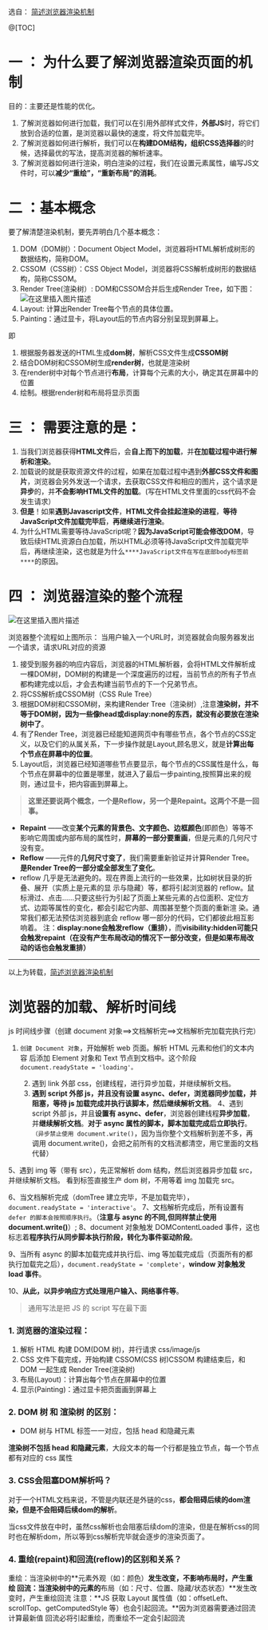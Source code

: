 选自：
[简述浏览器渲染机制](https://www.jianshu.com/p/05eb1b17b298)

@[TOC]
# 一 ： 为什么要了解浏览器渲染页面的机制
目的：主要还是性能的优化。

 1. 了解浏览器如何进行加载，我们可以在引用外部样式文件，**外部JS**时，将它们放到合适的位置，是浏览器以最快的速度，将文件加载完毕。
 2. 了解浏览器如何进行解析，我们可以在**构建DOM结构，组织CSS选择器**的时候，选择最优的写法，提高浏览器的解析速率。
 3. 了解浏览器如何进行渲染，明白渲染的过程，我们在设置元素属性，编写JS文件时，可以**减少“重绘”，“重新布局”的消耗**。
# 二 ：基本概念 
要了解清楚渲染机制，要先弄明白几个基本概念：
 1. DOM（DOM树）：Document Object Model，浏览器将HTML解析成树形的数据结构，简称DOM。 
 2. CSSOM（CSS树）：CSS Object Model，浏览器将CSS解析成树形的数据结构，简称CSSOM。 
 3. Render Tree(渲染树）: DOM和CSSOM合并后生成Render
    Tree，如下图：
![在这里插入图片描述](https://img-blog.csdnimg.cn/20210308144433981.png?x-oss-process=image/watermark,type_ZmFuZ3poZW5naGVpdGk,shadow_10,text_aHR0cHM6Ly9ibG9nLmNzZG4ubmV0L2FidWFuZGVu,size_16,color_FFFFFF,t_70)
4. Layout: 计算出Render Tree每个节点的具体位置。
5. Painting：通过显卡，将Layout后的节点内容分别呈现到屏幕上。

即

1. 根据服务器发送的HTML生成**dom树**，解析CSS文件生成**CSSOM树**
2. 结合DOM树和CSSOM树生成**render树**，也就是渲染树
3. 在render树中对每个节点进行**布局**，计算每个元素的大小，确定其在屏幕中的位置
4. 绘制。根据render树和布局将显示页面

# 三 ： 需要注意的是：
1. 当我们浏览器获得**HTML文件**后，会**自上而下的加载**，并**在加载过程中进行解析和渲染**。
2. 加载说的就是获取资源文件的过程，如果在加载过程中遇到**外部CSS文件和图片**，浏览器会另外发送一个请求，去获取CSS文件和相应的图片，这个请求是**异步**的，并**不会影响HTML文件的加载**。(写在HTML文件里面的css代码不会发生请求）
3. **但是**！如果**遇到Javascript文件**，**HTML文件会挂起渲染的进程**，**等待JavaScript文件加载完毕后**，**再继续进行渲染**。
4. 为什么HTML需要等待JavaScript呢？**因为JavaScript可能会修改DOM**，导致后续HTML资源白白加载，所以HTML必须等待JavaScript文件加载完毕后，再继续渲染，这也就是为什么`****JavaScript文件在写在底部body标签前****`的原因。
# 四 ： 浏览器渲染的整个流程
![在这里插入图片描述](https://img-blog.csdnimg.cn/20210308145442775.png?x-oss-process=image/watermark,type_ZmFuZ3poZW5naGVpdGk,shadow_10,text_aHR0cHM6Ly9ibG9nLmNzZG4ubmV0L2FidWFuZGVu,size_16,color_FFFFFF,t_70)

浏览器整个流程如上图所示：
当用户输入一个URL时，浏览器就会向服务器发出一个请求，请求URL对应的资源


1. 接受到服务器的响应内容后，浏览器的HTML解析器，会将HTML文件解析成一棵DOM树，DOM树的构建是一个深度遍历的过程，当前节点的所有子节点都构建完成以后，才会去构建当前节点的下一个兄弟节点。
2. 将CSS解析成CSSOM树（CSS Rule Tree）
3. 根据DOM树和CSSOM树，来构建Render Tree（渲染树）,注意**渲染树，并不等于DOM树，因为一些像head或display:none的东西，就没有必要放在渲染树中了**。
4. 有了Render Tree，浏览器已经能知道网页中有哪些节点，各个节点的CSS定义，以及它们的从属关系，下一步操作就是Layout,顾名思义，就是**计算出每个节点在屏幕中的位置**。
5. Layout后，浏览器已经知道哪些节点要显示，每个节点的CSS属性是什么，每个节点在屏幕中的位置是哪里，就进入了最后一步painting,按照算出来的规则，通过显卡，把内容画到屏幕上。

>**这里还要说两个概念，一个是Reflow，另一个是Repaint。这两个不是一回事。**

- **Repaint** ——改变**某个元素的背景色、文字颜色、边框颜色**(即颜色）等等不影响它周围或内部布局的属性时，**屏幕的一部分要重画**，但是元素的几何尺寸没有变。
- **Reflow** ——元件的**几何尺寸变了**，我们需要重新验证并计算Render Tree。**是Render Tree的一部分或全部发生了变化**。
- reflow 几乎是无法避免的。现在界面上流行的一些效果，比如树状目录的折叠、展开（实质上是元素的显 示与隐藏）等，都将引起浏览器的 reflow。鼠标滑过、点击……只要这些行为引起了页面上某些元素的占位面积、定位方式、边距等属性的变化，都会引起它内部、周围甚至整个页面的重新渲 染。通常我们都无法预估浏览器到底会 reflow 哪一部分的代码，它们都彼此相互影响着。
注：**display:none会触发reflow（重排）**，而**visibility:hidden可能只会触发repaint（在没有产生布局改动的情况下一部分改变，但是如果布局改动的话也会触发重排）**

---------------------------
以上为转载，[简述浏览器渲染机制](https://www.jianshu.com/p/05eb1b17b298)

# 浏览器的加载、解析时间线

js 时间线步骤（创建 document 对象==>文档解析完==>文档解析完加载完执行完）

 1. `创建 Document 对象`，开始解析 web 页面。解析 HTML 元素和他们的文本内容
     后添加 Element 对象和 Text 节点到文档中。这个阶段 `document.readyState = 'loading'。`

     2. 遇到 link 外部 css，创建线程，进行异步加载，并继续解析文档。
     3. **遇到 script 外部 js，并且没有设置 async、defer，浏览器同步加载，并阻塞，等待 js 加载完成并执行该脚本，然后继续解析文档**。
     4、遇到 script 外部 js，并且**设置有 async、defer**，浏览器创建线程**异步加载**，并**继续解析文档**。**对于 async 属性的脚本，脚本加载完成后立即执行**。`（异步禁止使用 document.write()`，因为当你整个文档解析到差不多，再调用 document.write()，会把之前所有的文档流都清空，用它里面的文档代替） 

 5、遇到 img 等（带有 src），先正常解析 dom 结构，然后浏览器异步加载 src，并继续解析文档。 看到标签直接生产 dom 树，不用等着 img 加载完 src。 


 6、当文档解析完成（domTree 建立完毕，不是加载完毕），`document.readyState = 'interactive'`。 
   7、文档解析完成后，所有设置有 `defer 的脚本会按照顺序执行`。（**注意与 async 的不同,但同样禁止使用 document.write()**）; 
   8、document 对象触发 DOMContentLoaded 事件，这也标志着**程序执行从同步脚本执行阶段，转化为事件驱动阶段**。

 9、当所有 async 的脚本加载完成并执行后、img 等加载完成后（页面所有的都执行加载完之后），`document.readyState = 'complete'`，**window 对象触发 load 事件**。

10、**从此，以异步响应方式处理用户输入、网络事件等**。

> 通用写法是把 JS 的 script 写在最下面



### 1. 浏览器的渲染过程：

1. 解析 HTML 构建 DOM(DOM 树)，并行请求 css/image/js
2. CSS 文件下载完成，开始构建 CSSOM(CSS 树)CSSOM 构建结束后，和 DOM 一起生成 Render Tree(渲染树)
3. 布局(Layout)：计算出每个节点在屏幕中的位置
4. 显示(Painting)：通过显卡把页面画到屏幕上

### 2. DOM 树 和 渲染树 的区别：

- DOM 树与 HTML 标签一一对应，包括 head 和隐藏元素

**渲染树不包括 head 和隐藏元素**，大段文本的每一个行都是独立节点，每一个节点都有对应的 css 属性

### 3. CSS会阻塞DOM解析吗？

对于一个HTML文档来说，不管是内联还是外链的css，**都会阻碍后续的dom渲染，但是不会阻碍后续dom的解析**。

当css文件放在中时，虽然css解析也会阻塞后续dom的渲染，但是在解析css的同时也在解析dom，所以等到css解析完毕就会逐步的渲染页面了。

### 4. 重绘(repaint)和回流(reflow)的区别和关系？

重绘：当渲染树中的**元素外观（如：颜色）**发生改变，不影响布局时，产生重绘
回流：当渲染树中的元素的**布局（如：尺寸、位置、隐藏/状态状态）**发生改变时，产生重绘回流
注意：**JS 获取 Layout 属性值（如：offsetLeft、scrollTop、getComputedStyle 等）也会引起回流。**因为浏览器需要通过回流计算最新值
回流必将引起重绘，而重绘不一定会引起回流

